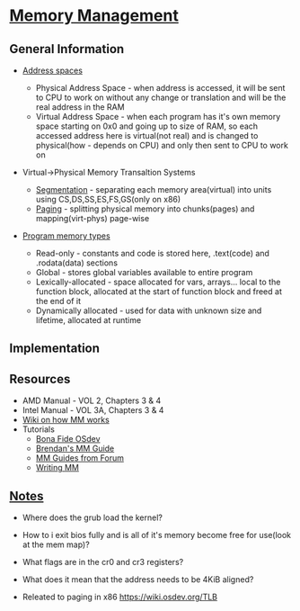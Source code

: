 # [Memory Management](https://wiki.osdev.org/Program_Memory_Allocation_Types)
## General Information
+ [Address spaces](https://wiki.osdev.org/Memory_management#Address_Spaces)
    - Physical Address Space - when address is accessed, it will be sent to CPU to work on without any change or translation and will be the real address in the RAM
    - Virtual Address Space - when each program has it's own memory space starting on 0x0 and going up to size of RAM, so each accessed address here is virtual(not real) and is changed to physical(how - depends on CPU) and only then sent to CPU to work on

+ Virtual->Physical Memory Transaltion Systems
    - [Segmentation](https://wiki.osdev.org/Segmentation) - separating each memory area(virtual) into units using CS,DS,SS,ES,FS,GS(only on x86)
    - [Paging](https://wiki.osdev.org/Paging) - splitting physical memory into chunks(pages) and mapping(virt-phys) page-wise

+ [Program memory types](https://wiki.osdev.org/Program_Memory_Allocation_Types)
    - Read-only - constants and code is stored here, .text(code) and .rodata(data) sections
    - Global - stores global variables available to entire program
    - Lexically-allocated - space allocated for vars, arrays... local to the function block, allocated at the start of function block and freed at the end of it
    - Dynamically allocated - used for data with unknown size and lifetime, allocated at runtime

## Implementation

## Resources
- AMD Manual - VOL 2, Chapters 3 & 4
- Intel Manual - VOL 3A, Chapters 3 & 4
- [Wiki on how MM works](https://linux-mm.org/)
- Tutorials
    * [Bona Fide OSdev](http://www.osdever.net/tutorials/index#Memory-Management)
    * [Brendan's MM Guide](https://wiki.osdev.org/Brendan%27s_Memory_Management_Guide)
    * [MM Guides from Forum](https://wiki.osdev.org/Page_Frame_Allocation#Threads)
    * [Writing MM](https://wiki.osdev.org/Writing_a_memory_manager)


## [Notes](https://wiki.osdev.org/Paging)
* Where does the grub load the kernel?
* How to i exit bios fully and is all of it's memory become free for use(look at the mem map)?
* What flags are in the cr0 and cr3 registers?

* What does it mean that the address needs to be 4KiB aligned?
* Releated to paging in x86 https://wiki.osdev.org/TLB